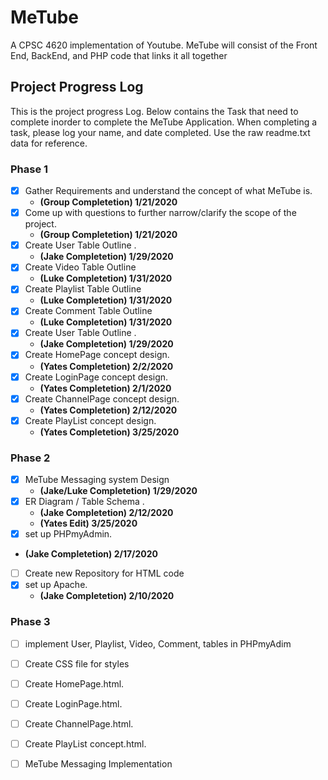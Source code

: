# MeTube
A CPSC 4620 implementation of Youtube. MeTube will consist of the Front End, BackEnd, and PHP code that links it all together



## Project Progress Log
This is the project progress Log. Below contains the Task that need to complete inorder to complete the MeTube Application. When completing a task, please log your name, and date completed. Use the raw readme.txt data for reference. 


### Phase 1
* [x] Gather Requirements and understand the concept of what MeTube is. 
  - **(Group Completetion)  1/21/2020**
* [x] Come up with questions to further narrow/clarify the scope of the project. 
  - **(Group Completetion)  1/21/2020** 
* [x] Create User Table Outline .  
  - **(Jake Completetion)   1/29/2020** 
* [x] Create Video Table Outline
  - **(Luke Completetion)   1/31/2020** 
* [x] Create Playlist Table Outline
  - **(Luke Completetion)   1/31/2020** 
* [x] Create Comment Table Outline
  - **(Luke Completetion)   1/31/2020** 
* [x] Create User Table Outline .  
  - **(Jake Completetion)   1/29/2020** 
* [x] Create HomePage concept design.
  - **(Yates Completetion) 2/2/2020**
* [x] Create LoginPage concept design.
  - **(Yates Completetion) 2/1/2020**
* [x] Create ChannelPage concept design.
  - **(Yates Completetion) 2/12/2020**
* [X] Create PlayList concept design.
  - **(Yates Completetion) 3/25/2020**
### Phase 2
* [x] MeTube Messaging system Design
  - **(Jake/Luke Completetion)   1/29/2020**
* [x] ER Diagram / Table Schema .
  - **(Jake Completetion)   2/12/2020**
  - **(Yates Edit) 3/25/2020**
* [x] set up PHPmyAdmin.
 - **(Jake Completetion)   2/17/2020**
* [ ] Create new Repository for HTML code
* [x] set up Apache.
  - **(Jake Completetion)   2/10/2020**


### Phase 3
* [ ] implement User, Playlist, Video, Comment, tables in PHPmyAdim
* [ ] Create CSS file for styles 
* [ ] Create HomePage.html.
* [ ] Create LoginPage.html.
* [ ] Create ChannelPage.html.
* [ ] Create PlayList concept.html.
* [ ] MeTube Messaging Implementation


